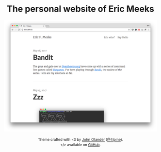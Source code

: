 <center>
  <p>
    <h1>The personal website of Eric Meeks</h1>
  </p>
  <p>
    <img src="/images/efm.io-ss.png">
  </p>
  <p>
    <small>
      Theme crafted with &lt;3 by <a href="http://johnotander.com">John Otander</a> (<a href="https://twitter.com/4lpine">@4lpine</a>).<br/>
      &lt;/&gt; available on <a href="https://github.com/johnotander/pixyll">GitHub</a>.
    </small>
  </p>
  </small>
</center>
